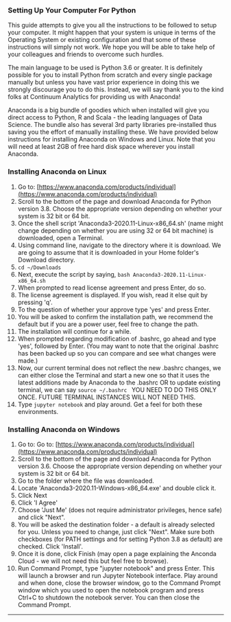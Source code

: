### Setting Up Your Computer For Python 
This guide attempts to give you all the instructions to be followed to setup your computer. It might happen that your system is unique in terms of the Operating System or existing configuration and that some of these instructions will simply not work. We hope you will be able to take help of your colleagues and friends to overcome such hurdles.

The main language to be used is Python 3.6 or greater. It is definitely possible for you to install Python from scratch and every single package manually but unless you have vast prior experience in doing this we strongly discourage you to do this. Instead, we will say thank you to the kind folks at Continuum Analytics for providing us with Anaconda!

Anaconda is a big bundle of goodies which when installed will give you direct access to Python, R and Scala - the leading languages of Data Science. The bundle also has several 3rd party libraries pre-installed thus saving you the effort of manually installing these. We have provided below instructions for installing Anaconda on Windows and Linux. Note that you will need at least 2GB of free hard disk space wherever you install Anaconda.

### Installing Anaconda on Linux

1. Go to: [https://www.anaconda.com/products/individual](https://www.anaconda.com/products/individual)
2. Scroll to the bottom of the page and download Anaconda for Python version 3.8. Choose the appropriate version depending on whether your system is 32 bit or 64 bit.
3. Once the shell script 'Anaconda3-2020.11-Linux-x86_64.sh' (name might change depending on whether you are using 32 or 64 bit machine) is downloaded, open a Terminal.
4. Using command line, navigate to the directory where it is download. We are going to assume that it is downloaded in your Home folder's Download directory.
5. `cd ~/Downloads `
6. Next, execute the script by saying, `bash Anaconda3-2020.11-Linux-x86_64.sh`
7. When prompted to read license agreement and press Enter, do so.
8. The license agreement is displayed. If you wish, read it else quit by pressing 'q'.
9. To the question of whether your approve type 'yes' and press Enter.
10. You will be asked to confirm the installation path, we recommend the default but if you are a power user, feel free to change the path.
11. The installation will continue for a while.
12. When prompted regarding modification of .bashrc, go ahead and type 'yes', followed by Enter. (You may want to note that the original .bashrc has been backed up so you can compare and see what changes were made.)
13. Now, our current terminal does not reflect the new .bashrc changes, we can either close the Terminal and start a new one so that it uses the latest additions made by Anaconda to the .bashrc OR to update existing terminal, we can say `source ~/.bashrc `  YOU NEED TO DO THIS ONLY ONCE. FUTURE TERMINAL INSTANCES WILL NOT NEED THIS.
14. Type `jupyter notebook` and play around. Get a feel for both these environments.

### Installing Anaconda on Windows

1. Go to: Go to: [https://www.anaconda.com/products/individual](https://www.anaconda.com/products/individual)
2. Scroll to the bottom of the page and download Anaconda for Python version 3.6. Choose the appropriate version depending on whether your system is 32 bit or 64 bit.
3. Go to the folder where the file was downloaded.
4. Locate 'Anaconda3-2020.11-Windows-x86_64.exe' and double click it. 
5. Click Next
6. Click 'I Agree'
7. Choose 'Just Me' (does not require administrator privileges, hence safe) and click "Next".
8. You will be asked the destination folder - a default is already selected for you. Unless you need to change, just click "Next". Make sure both checkboxes (for PATH settings and for setting Python 3.8 as default) are checked. Click 'Install'.
9. Once it is done, click Finish (may open a page explaining the Anconda Cloud - we will not need this but feel free to browse).
10. Run Command Prompt, type "jupyter notebook" and press Enter. This will launch a browser and run Jupyter Notebook interface. Play around and when done, close the browser window, go to the Command Prompt window which you used to open the notebook program and press Ctrl+C to shutdown the notebook server. You can then close the Command Prompt.


****
